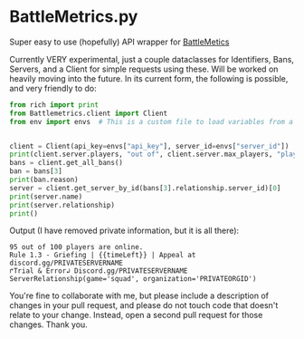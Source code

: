 # BattleMetrics.py
Super easy to use (hopefully) API wrapper for [BattleMetics](https://www.battlemetrics.com)


Currently VERY experimental, just a couple dataclasses for Identifiers, Bans, Servers, and a Client for simple requests using these. Will be worked on heavily moving into the future. In its current form, the following is possible, and very friendly to do:
```py
from rich import print
from Battlemetrics.client import Client
from env import envs  # This is a custom file to load variables from a ".env" file.


client = Client(api_key=envs["api_key"], server_id=envs["server_id"])
print(client.server.players, "out of", client.server.max_players, "players are online.")
bans = client.get_all_bans()
ban = bans[3]
print(ban.reason)
server = client.get_server_by_id(bans[3].relationship.server_id)[0]
print(server.name)
print(server.relationship)
print()
```
Output (I have removed private information, but it is all there):
```
95 out of 100 players are online.
Rule 1.3 - Griefing | {{timeLeft}} | Appeal at discord.gg/PRIVATESERVERNAME
↱Trial & Error↲ Discord.gg/PRIVATESERVERNAME
ServerRelationship(game='squad', organization='PRIVATEORGID')
```


You're fine to collaborate with me, but please include a description of changes in your pull request, and please do not touch code that doesn't relate to your change. Instead, open a second pull request for those changes. Thank you.
